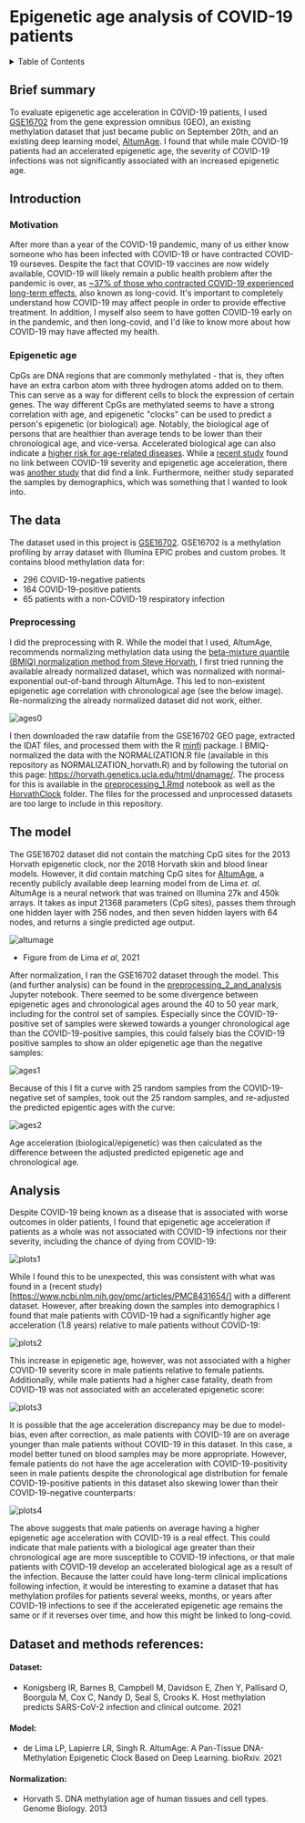 # Epigenetic age analysis of COVID-19 patients
<details>
  <summary>Table of Contents</summary>
 
1. [Brief summary](#brief-summary)
2. [Introduction](#motivation)
3. [The data](#the-data)
4. [The model](#the-model)
5. [Analysis](#analysis)
6. [Dataset and methods references](#references)
</details>

## Brief summary
To evaluate epigenetic age acceleration in COVID-19 patients, I used [GSE16702](https://www.ncbi.nlm.nih.gov/geo/query/acc.cgi?acc=GSE167202) from the gene expression omnibus (GEO), an existing methylation dataset that just became public on September 20th, and an existing deep learning model, [AltumAge](https://github.com/rsinghlab/AltumAge). I found that while male COVID-19 patients had an accelerated epigenetic age, the severity of COVID-19 infections was not significantly associated with an increased epigenetic age.


## Introduction
### Motivation
After more than a year of the COVID-19 pandemic, many of us either know someone who has been infected with COVID-19 or have contracted COVID-19 ourseves. Despite the fact that COVID-19 vaccines are now widely available, COVID-19 will likely remain a public health problem after the pandemic is over, as [~37% of  those who contracted COVID-19 experienced long-term effects](https://journals.plos.org/plosmedicine/article?id=10.1371/journal.pmed.1003773), also known as long-covid. It's important to completely understand how COVID-19 may affect people in order to provide effective treatment. In addition, I myself also seem to have gotten COVID-19 early on in the pandemic, and then long-covid, and I'd like to know more about how COVID-19 may have affected my health.

### Epigenetic age
CpGs are DNA regions that are commonly methylated - that is, they often have an extra carbon atom with three hydrogen atoms added on to them. This can serve as a way for different cells to block the expression of certain genes. The way different CpGs are methylated seems to have a strong correlation with age, and epigenetic "clocks" can be used to predict a person's epigenetic (or biological) age. Notably, the biological age of persons that are healthier than average tends to be lower than their chronological age, and vice-versa. Accelerated biological age can also indicate a [higher risk for age-related diseases](https://www.ncbi.nlm.nih.gov/pmc/articles/PMC6520108/). While a [recent study](https://www.ncbi.nlm.nih.gov/pmc/articles/PMC8431654/) found no link between COVID-19 severity and epigenetic age acceleration, there was [another study](https://www.ncbi.nlm.nih.gov/pmc/articles/PMC8013321/) that did find a link. Furthermore, neither study separated the samples by demographics, which was something that I wanted to look into.

## The data
The dataset used in this project is [GSE16702](https://www.ncbi.nlm.nih.gov/geo/query/acc.cgi?acc=GSE167202). GSE16702 is a methylation profiling by array dataset with Illumina EPIC probes and custom probes. It contains blood methylation data for:
* 296 COVID-19-negative patients
* 164 COVID-19-positive patients
* 65 patients with a non-COVID-19 respiratory infection

### Preprocessing

I did the preprocessing with R. While the model that I used, AltumAge, recommends normalizing methylation data using the [beta-mixture quantile (BMIQ) normalization method from Steve Horvath](https://horvath.genetics.ucla.edu/html/dnamage/), I first tried running the available already normalized dataset, which was normalized with normal-exponential out-of-band through AltumAge. This led to non-existent epigenetic age correlation with chronological age (see the below image). Re-normalizing the already normalized dataset did not work, either.

![ages0](https://user-images.githubusercontent.com/68296887/137123991-8963421f-7ef8-4c14-8bcf-a0ddb932e183.png)

I then downloaded the raw datafile from the GSE16702 GEO page, extracted the IDAT files, and processed them with the R [minfi](https://bioconductor.org/packages/release/bioc/html/minfi.html) package. I BMIQ-normalized the data with the NORMALIZATION.R file (available in this repository as NORMALIZATION_horvath.R) and by following the tutorial on this page: https://horvath.genetics.ucla.edu/html/dnamage/. The process for this is available in the [preprocessing_1.Rmd](https://github.com/Olya-M/covid-epigenetic-age/blob/main/preprocessing_1.Rmd) notebook as well as the [HorvathClock](https://github.com/Olya-M/covid-epigenetic-age/tree/main/HorvathClock) folder.
The files for the processed and unprocessed datasets are too large to include in this repository.


## The model
The GSE16702 dataset did not contain the matching CpG sites for the 2013 Horvath epigenetic clock, nor the 2018 Horvath skin and blood linear models. However, it did contain matching CpG sites for [AltumAge](https://github.com/rsinghlab/AltumAge), a recently publicly available deep learning model from de Lima *et. al*. AltumAge is a neural network that was trained on Illumina 27k and 450k arrays. It takes as input 21368 parameters (CpG sites), passes them through one hidden layer with 256 nodes, and then seven hidden layers with 64 nodes, and returns a single predicted age output.

![altumage](https://user-images.githubusercontent.com/68296887/137139811-01a02350-77f0-4ca9-bdfa-2f36740de95c.png)
* Figure from de Lima *et al*, 2021


After normalization, I ran the GSE16702 dataset through the model. This (and further analysis) can be found in the [preprocessing_2_and_analysis](https://github.com/Olya-M/covid-epigenetic-age/blob/main/preprocessing_2_and_analysis.ipynb) Jupyter notebook. There seemed to be some divergence between epigenetic ages and chronological ages around the 40 to 50 year mark, including for the control set of samples. Especially since the COVID-19-positive set of samples were skewed towards a younger chronological age than the COVID-19-positive samples, this could falsely bias the COVID-19 positive samples to show an older epigenetic age than the negative samples:


![ages1](https://user-images.githubusercontent.com/68296887/137142333-f5705772-4989-4653-b5be-962008269ec9.png)

Because of this I fit a curve with 25 random samples from the COVID-19-negative set of samples, took out the 25 random samples, and re-adjusted the predicted epigentic ages with the curve:

![ages2](https://user-images.githubusercontent.com/68296887/137143233-3accfab0-f92f-49d5-879f-61de10f4939e.png)

Age acceleration (biological/epigenetic) was then calculated as the difference between the adjusted predicted epigenetic age and chronological age. 


## Analysis

Despite COVID-19 being known as a disease that is associated with worse outcomes in older patients, I found that epigenetic age acceleration if patients as a whole was not associated with COVID-19 infections nor their severity, including the chance of dying from COVID-19:

![plots1](https://user-images.githubusercontent.com/68296887/137144579-dccc37c7-360d-4160-8b43-f6b16555581e.png)

While I found this to be unexpected, this was consistent with what was found in a (recent study)[https://www.ncbi.nlm.nih.gov/pmc/articles/PMC8431654/] with a different dataset. However, after breaking down the samples into demographics I found that male patients with COVID-19 had a significantly higher age acceleration (1.8 years) relative to male patients without COVID-19:

![plots2](https://user-images.githubusercontent.com/68296887/137144644-52b379bf-e86d-45e4-8a24-d470ba92c769.png)


This increase in epigenetic age, however, was not associated with a higher COVID-19 severity score in male patients relative to female patients. Additionally, while male patients had a higher case fatality, death from COVID-19 was not associated with an accelerated epigenetic score:

![plots3](https://user-images.githubusercontent.com/68296887/137144655-99a191fc-3e98-4500-9132-cd8787e09718.png)


It is possible that the age acceleration discrepancy may be due to model-bias, even after correction, as male patients with COVID-19 are on average younger than male patients without COVID-19 in this dataset. In this case, a model better tuned on blood samples may be more appropriate. However, female patients do not have the age acceleration with COVID-19-positivity seen in male patients despite the chronological age distribution for female COVID-19-positive patients in this dataset also skewing lower than their COVID-19-negative counterparts:

![plots4](https://user-images.githubusercontent.com/68296887/137148804-2171e9f7-fd10-44b4-b25c-c9610b7e0d73.png)

The above suggests that male patients on average having a higher epigenetic age acceleration with COVID-19 is a real effect. This could indicate that male patients with a biological age greater than their chronological age are more susceptible to COVID-19 infections, or that male patients with COVID-19 develop an accelerated biological age as a result of the infection. Because the latter could have long-term clinical implications following infection, it would be interesting to examine a dataset that has methylation profiles for patients several weeks, months, or years after COVID-19 infections to see if the accelerated epigenetic age remains the same or if it reverses over time, and how this might be linked to long-covid.

## Dataset and methods references:


#### Dataset:
* Konigsberg IR, Barnes B, Campbell M, Davidson E, Zhen Y, Pallisard O, Boorgula M, Cox C, Nandy D, Seal S, Crooks K. Host methylation predicts SARS-CoV-2 infection and clinical outcome. 2021

#### Model:
* de Lima LP, Lapierre LR, Singh R. AltumAge: A Pan-Tissue DNA-Methylation Epigenetic Clock Based on Deep Learning. bioRxiv. 2021 

#### Normalization:
* Horvath S. DNA methylation age of human tissues and cell types. Genome Biology. 2013
